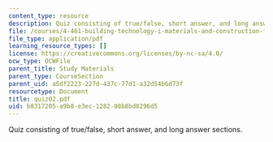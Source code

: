 ```yaml
---
content_type: resource
description: Quiz consisting of true/false, short answer, and long answer sections.
file: /courses/4-461-building-technology-i-materials-and-construction-fall-2004/b8317205a9b8e3ec128208b8bd8296d5_quiz02.pdf
file_type: application/pdf
learning_resource_types: []
license: https://creativecommons.org/licenses/by-nc-sa/4.0/
ocw_type: OCWFile
parent_title: Study Materials
parent_type: CourseSection
parent_uid: a5df2223-227d-437c-77d1-a32d54b6d73f
resourcetype: Document
title: quiz02.pdf
uid: b8317205-a9b8-e3ec-1282-08b8bd8296d5
---
```

Quiz consisting of true/false, short answer, and long answer sections.
